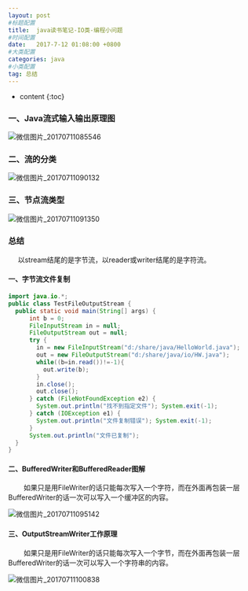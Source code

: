 ```yaml
---
layout: post
#标题配置
title:  java读书笔记-IO类-编程小问题
#时间配置
date:   2017-7-12 01:08:00 +0800
#大类配置
categories: java
#小类配置
tag: 总结
---
```


* content
{:toc}


### 一、Java流式输入输出原理图

![微信图片_20170711085546](C:\Users\Simple_Y\Pictures\微信图片_20170711085546.png)



### 二、流的分类

![微信图片_20170711090132](C:\Users\Simple_Y\Pictures\微信图片_20170711090132.png)



### 三、节点流类型

![微信图片_20170711091350](C:\Users\Simple_Y\Pictures\微信图片_20170711091350.png)



### 总结

     以stream结尾的是字节流，以reader或writer结尾的是字符流。

#### 一、字节流文件复制

```java
import java.io.*;
public class TestFileOutputStream {
  public static void main(String[] args) {
	  int b = 0;
	  FileInputStream in = null;
	  FileOutputStream out = null;
	  try {
	    in = new FileInputStream("d:/share/java/HelloWorld.java");
	    out = new FileOutputStream("d:/share/java/io/HW.java");
	    while((b=in.read())!=-1){
	      out.write(b);
	    }
	    in.close();
	    out.close();
	  } catch (FileNotFoundException e2) {
	    System.out.println("找不到指定文件"); System.exit(-1);
	  } catch (IOException e1) {
	    System.out.println("文件复制错误"); System.exit(-1);
	  }
	  System.out.println("文件已复制");
  }
}
```

#### 二、BufferedWriter和BufferedReader图解

        如果只是用FileWriter的话只能每次写入一个字符，而在外面再包装一层BufferedWriter的话一次可以写入一个缓冲区的内容。

![微信图片_20170711095142](C:\Users\Simple_Y\Pictures\微信图片_20170711095142.png)



#### 三、OutputStreamWriter工作原理

        如果只是用FileWriter的话只能每次写入一个字节，而在外面再包装一层BufferedWriter的话一次可以写入一个字符串的内容。

![微信图片_20170711100838](C:\Users\Simple_Y\Pictures\微信图片_20170711100838.png)

